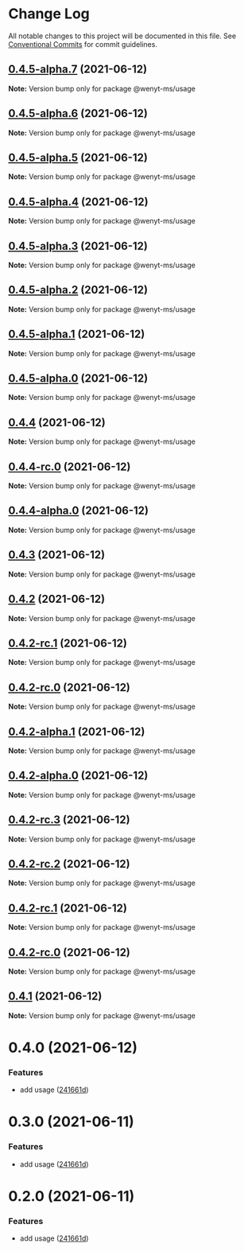 # Change Log

All notable changes to this project will be documented in this file.
See [Conventional Commits](https://conventionalcommits.org) for commit guidelines.

## [0.4.5-alpha.7](https://github.com/wenytang-ms-123/TestSecrets/compare/@wenyt-ms/usage@0.4.5-alpha.6...@wenyt-ms/usage@0.4.5-alpha.7) (2021-06-12)

**Note:** Version bump only for package @wenyt-ms/usage





## [0.4.5-alpha.6](https://github.com/wenytang-ms-123/TestSecrets/compare/@wenyt-ms/usage@0.4.5-alpha.5...@wenyt-ms/usage@0.4.5-alpha.6) (2021-06-12)

**Note:** Version bump only for package @wenyt-ms/usage





## [0.4.5-alpha.5](https://github.com/wenytang-ms-123/TestSecrets/compare/@wenyt-ms/usage@0.4.5-alpha.4...@wenyt-ms/usage@0.4.5-alpha.5) (2021-06-12)

**Note:** Version bump only for package @wenyt-ms/usage





## [0.4.5-alpha.4](https://github.com/wenytang-ms-123/TestSecrets/compare/@wenyt-ms/usage@0.4.5-alpha.3...@wenyt-ms/usage@0.4.5-alpha.4) (2021-06-12)

**Note:** Version bump only for package @wenyt-ms/usage





## [0.4.5-alpha.3](https://github.com/wenytang-ms-123/TestSecrets/compare/@wenyt-ms/usage@0.4.5-alpha.2...@wenyt-ms/usage@0.4.5-alpha.3) (2021-06-12)

**Note:** Version bump only for package @wenyt-ms/usage





## [0.4.5-alpha.2](https://github.com/wenytang-ms-123/TestSecrets/compare/@wenyt-ms/usage@0.4.5-alpha.1...@wenyt-ms/usage@0.4.5-alpha.2) (2021-06-12)

**Note:** Version bump only for package @wenyt-ms/usage





## [0.4.5-alpha.1](https://github.com/wenytang-ms-123/TestSecrets/compare/@wenyt-ms/usage@0.4.5-alpha.0...@wenyt-ms/usage@0.4.5-alpha.1) (2021-06-12)

**Note:** Version bump only for package @wenyt-ms/usage





## [0.4.5-alpha.0](https://github.com/wenytang-ms-123/TestSecrets/compare/@wenyt-ms/usage@0.4.4...@wenyt-ms/usage@0.4.5-alpha.0) (2021-06-12)

**Note:** Version bump only for package @wenyt-ms/usage





## [0.4.4](https://github.com/wenytang-ms-123/TestSecrets/compare/@wenyt-ms/usage@0.4.4-rc.0...@wenyt-ms/usage@0.4.4) (2021-06-12)

**Note:** Version bump only for package @wenyt-ms/usage





## [0.4.4-rc.0](https://github.com/wenytang-ms-123/TestSecrets/compare/@wenyt-ms/usage@0.4.4-alpha.0...@wenyt-ms/usage@0.4.4-rc.0) (2021-06-12)

**Note:** Version bump only for package @wenyt-ms/usage





## [0.4.4-alpha.0](https://github.com/wenytang-ms-123/TestSecrets/compare/@wenyt-ms/usage@0.4.3...@wenyt-ms/usage@0.4.4-alpha.0) (2021-06-12)

**Note:** Version bump only for package @wenyt-ms/usage





## [0.4.3](https://github.com/wenytang-ms-123/TestSecrets/compare/@wenyt-ms/usage@0.4.2...@wenyt-ms/usage@0.4.3) (2021-06-12)

**Note:** Version bump only for package @wenyt-ms/usage





## [0.4.2](https://github.com/wenytang-ms-123/TestSecrets/compare/@wenyt-ms/usage@0.4.2-alpha.1...@wenyt-ms/usage@0.4.2) (2021-06-12)

**Note:** Version bump only for package @wenyt-ms/usage





## [0.4.2-rc.1](https://github.com/wenytang-ms-123/TestSecrets/compare/@wenyt-ms/usage@0.4.2-alpha.1...@wenyt-ms/usage@0.4.2-rc.1) (2021-06-12)

**Note:** Version bump only for package @wenyt-ms/usage





## [0.4.2-rc.0](https://github.com/wenytang-ms-123/TestSecrets/compare/@wenyt-ms/usage@0.4.2-alpha.1...@wenyt-ms/usage@0.4.2-rc.0) (2021-06-12)

**Note:** Version bump only for package @wenyt-ms/usage





## [0.4.2-alpha.1](https://github.com/wenytang-ms-123/TestSecrets/compare/@wenyt-ms/usage@0.4.2-alpha.0...@wenyt-ms/usage@0.4.2-alpha.1) (2021-06-12)

**Note:** Version bump only for package @wenyt-ms/usage





## [0.4.2-alpha.0](https://github.com/wenytang-ms-123/TestSecrets/compare/@wenyt-ms/usage@0.4.2-rc.3...@wenyt-ms/usage@0.4.2-alpha.0) (2021-06-12)

**Note:** Version bump only for package @wenyt-ms/usage





## [0.4.2-rc.3](https://github.com/wenytang-ms-123/TestSecrets/compare/@wenyt-ms/usage@0.4.2-rc.2...@wenyt-ms/usage@0.4.2-rc.3) (2021-06-12)

**Note:** Version bump only for package @wenyt-ms/usage





## [0.4.2-rc.2](https://github.com/wenytang-ms-123/TestSecrets/compare/@wenyt-ms/usage@0.4.2-rc.1...@wenyt-ms/usage@0.4.2-rc.2) (2021-06-12)

**Note:** Version bump only for package @wenyt-ms/usage





## [0.4.2-rc.1](https://github.com/wenytang-ms-123/TestSecrets/compare/@wenyt-ms/usage@0.4.2-rc.0...@wenyt-ms/usage@0.4.2-rc.1) (2021-06-12)

**Note:** Version bump only for package @wenyt-ms/usage





## [0.4.2-rc.0](https://github.com/wenytang-ms-123/TestSecrets/compare/@wenyt-ms/usage@0.4.1...@wenyt-ms/usage@0.4.2-rc.0) (2021-06-12)

**Note:** Version bump only for package @wenyt-ms/usage





## [0.4.1](https://github.com/wenytang-ms-123/TestSecrets/compare/@wenyt-ms/usage@0.4.0...@wenyt-ms/usage@0.4.1) (2021-06-12)

**Note:** Version bump only for package @wenyt-ms/usage





# 0.4.0 (2021-06-12)


### Features

* add usage ([241661d](https://github.com/wenytang-ms-123/TestSecrets/commit/241661d93bfa796622d954e433773ba64e8e7f32))





# 0.3.0 (2021-06-11)


### Features

* add usage ([241661d](https://github.com/wenytang-ms-123/TestSecrets/commit/241661d93bfa796622d954e433773ba64e8e7f32))





# 0.2.0 (2021-06-11)


### Features

* add usage ([241661d](https://github.com/wenytang-ms-123/lerna-semantic-versioning-example/commit/241661d93bfa796622d954e433773ba64e8e7f32))
